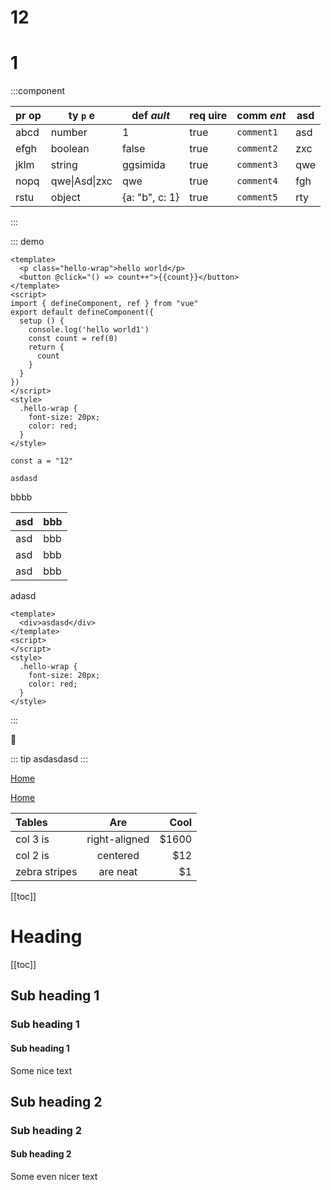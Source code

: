 # 12
# 1

:::component

| pr op | ty `p` e      | def *ault*     | req __uire__ | comm _ent_ | asd |
|-------|---------------|----------------|--------------|------------|-----|
| abcd  | number        | 1              | true         | `comment1` | asd |
| efgh  | boolean       | false          | true         | `comment2` | zxc |
| jklm  | string        | ggsimida       | true         | `comment3` | qwe |
| nopq  | qwe\|Asd\|zxc | qwe            | true         | `comment4` | fgh |
| rstu  | object        | {a: "b", c: 1} | true         | `comment5` | rty |

:::


::: demo

```vue
<template>
  <p class="hello-wrap">hello world</p>
  <button @click="() => count++">{{count}}</button>
</template>
<script>
import { defineComponent, ref } from "vue"
export default defineComponent({
  setup () {
    console.log('hello world1')
    const count = ref(0)
    return {
      count
    }
  }
})
</script>
<style>
  .hello-wrap {
    font-size: 20px;
    color: red;
  }
</style>
```

<!-- description -->

```js{1}
const a = "12"
```

`asdasd`

bbbb

| asd | bbb |
|-----|-----|
| asd | bbb |
| asd | bbb |
| asd | bbb |

adasd

```vue
<template>
  <div>asdasd</div>
</template>
<script>
</script>
<style>
  .hello-wrap {
    font-size: 20px;
    color: red;
  }
</style>
```
:::

:tada:

::: tip
asdasdasd
:::

[Home](/#heading)

[Home](https://www.baidu.com)

| Tables        |      Are      |  Cool |
|:--------------|:-------------:|------:|
| col 3 is      | right-aligned | $1600 |
| col 2 is      |   centered    |   $12 |
| zebra stripes |   are neat    |    $1 |

[[toc]]


# Heading

[[toc]]

## Sub heading 1
### Sub heading 1
#### Sub heading 1
Some nice text

## Sub heading 2
### Sub heading 2
#### Sub heading 2
Some even nicer text

